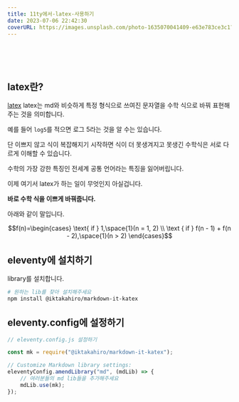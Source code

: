 ```yaml
---
title: 11ty에서-latex-사용하기
date: 2023-07-06 22:42:30
coverURL: https://images.unsplash.com/photo-1635070041409-e63e783ce3c1?ixlib=rb-4.0.3&ixid=M3wxMjA3fDB8MHxwaG90by1wYWdlfHx8fGVufDB8fHx8fA%3D%3D&auto=format&fit=crop&w=1679&q=80
---
```

<br />
<br />
<br />

## latex란? 

<a href="https://namu.wiki/w/LaTeX">latex</a> latex는
md와 비슷하게 특정 형식으로 쓰여진 문자열을 수학 식으로 바꿔 표현해주는 것을 의미합니다.

예를 들어 `log5`를 적으면 로그 5라는 것을 알 수는 있습니다.

단 이쁘지 않고 식이 복잡해지기 시작하면 식이 더 못생겨지고 못생긴 수학식은 서로 다르게 이해할 수 있습니다.

수학의 가장 강한 특징인 전세계 공통 언어라는 특징을 잃어버립니다.

이제 여기서 latex가 하는 일이 무엇인지 아실겁니다.

**바로 수학 식을 이쁘게 바꿔줍니다.**

아래와 같이 말입니다.

$$f(n)=\begin{cases}
\text{ if } 1,\space{1}(n = 1, 2) \\
\text { if } f(n - 1) + f(n - 2),\space{1}(n > 2)
\end{cases}$$

## eleventy에 설치하기

library를 설치합니다.

```bash
# 원하는 lib를 찾아 설치해주세요
npm install @iktakahiro/markdown-it-katex
```


## eleventy.config에 설정하기

```js
// eleventy.config.js 설정하기

const mk = require("@iktakahiro/markdown-it-katex");

// Customize Markdown library settings:
eleventyConfig.amendLibrary("md", (mdLib) => {
    // 여러분들의 md lib들을 추가해주세요
    mdLib.use(mk);
});
```
